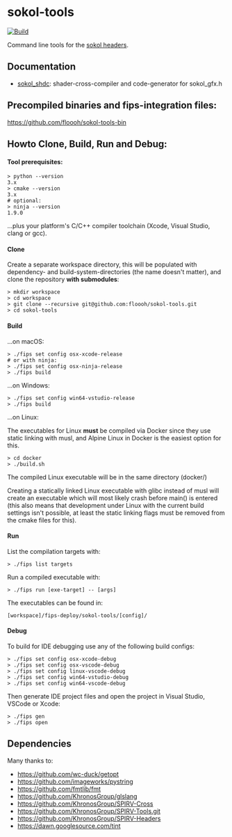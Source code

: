 # sokol-tools

[![Build](https://github.com/floooh/sokol-tools/actions/workflows/build.yml/badge.svg)](https://github.com/floooh/sokol-tools/actions/workflows/build.yml)

Command line tools for the [sokol headers](https://github.com/floooh/sokol).

## Documentation

- [sokol_shdc](docs/sokol-shdc.md): shader-cross-compiler and code-generator for sokol_gfx.h

## Precompiled binaries and fips-integration files:

https://github.com/floooh/sokol-tools-bin

## Howto Clone, Build, Run and Debug:

#### Tool prerequisites:
```
> python --version
3.x
> cmake --version
3.x
# optional:
> ninja --version
1.9.0
```
...plus your platform's C/C++ compiler toolchain (Xcode, Visual Studio, clang
or gcc).

#### Clone

Create a separate workspace directory, this will be populated with
dependency- and build-system-directories (the name doesn't matter),
and clone the repository **with submodules**:

```
> mkdir workspace
> cd workspace
> git clone --recursive git@github.com:floooh/sokol-tools.git
> cd sokol-tools
```

#### Build
...on macOS:
```
> ./fips set config osx-xcode-release
# or with ninja:
> ./fips set config osx-ninja-release
> ./fips build
```

...on Windows:
```
> ./fips set config win64-vstudio-release
> ./fips build
```

...on Linux:

The executables for Linux **must** be compiled via Docker since they use
static linking with musl, and Alpine Linux in Docker is the easiest option for this.

```
> cd docker
> ./build.sh
```
The compiled Linux executable will be in the same directory (docker/)

Creating a statically linked Linux executable with glibc instead of
musl will create an executable which will most likely crash before
main() is entered (this also means that development under Linux
with the current build settings isn't possible, at least the
static linking flags must be removed from the cmake files for this).

#### Run
List the compilation targets with:
```
> ./fips list targets
```

Run a compiled executable with:
```
> ./fips run [exe-target] -- [args]
```

The executables can be found in:

```
[workspace]/fips-deploy/sokol-tools/[config]/
```

#### Debug
To build for IDE debugging use any of the following build configs:
```
> ./fips set config osx-xcode-debug
> ./fips set config osx-vscode-debug
> ./fips set config linux-vscode-debug
> ./fips set config win64-vstudio-debug
> ./fips set config win64-vscode-debug
```

Then generate IDE project files and open the project in Visual Studio,
VSCode or Xcode:
```
> ./fips gen
> ./fips open
```

## Dependencies

Many thanks to:

- https://github.com/wc-duck/getopt
- https://github.com/imageworks/pystring
- https://github.com/fmtlib/fmt
- https://github.com/KhronosGroup/glslang
- https://github.com/KhronosGroup/SPIRV-Cross
- https://github.com/KhronosGroup/SPIRV-Tools.git
- https://github.com/KhronosGroup/SPIRV-Headers
- https://dawn.googlesource.com/tint
